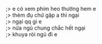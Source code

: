 ;> e có xem phim heo thường hem e<br>
;> thèm đụ chứ gặp a thì ngại<br>
;> ngại qq gì e<br>
;> nửa ngủ chung chắc hết ngại<br>
;> khuya ròi ngủ đi e
